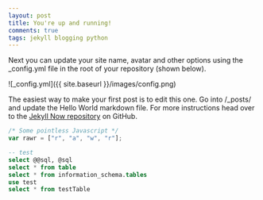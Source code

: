 ```yaml
---
layout: post
title: You're up and running!
comments: true
tags: jekyll blogging python
---
```


Next you can update your site name, avatar and other options using the _config.yml file in the root of your repository (shown below).

![_config.yml]({{ site.baseurl }}/images/config.png)

The easiest way to make your first post is to edit this one. Go into /_posts/ and update the Hello World markdown file. For more instructions head over to the [Jekyll Now repository](https://github.com/barryclark/jekyll-now) on GitHub.

```javascript
/* Some pointless Javascript */
var rawr = ["r", "a", "w", "r"];
```

```sql
-- test
select @@sql, @sql
select * from table
select * from information_schema.tables
use test
select * from testTable
```
